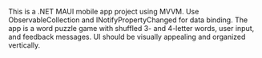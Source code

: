 <!-- Use this file to provide workspace-specific custom instructions to Copilot. For more details, visit https://code.visualstudio.com/docs/copilot/copilot-customization#_use-a-githubcopilotinstructionsmd-file -->

This is a .NET MAUI mobile app project using MVVM. Use ObservableCollection and INotifyPropertyChanged for data binding. The app is a word puzzle game with shuffled 3- and 4-letter words, user input, and feedback messages. UI should be visually appealing and organized vertically.
